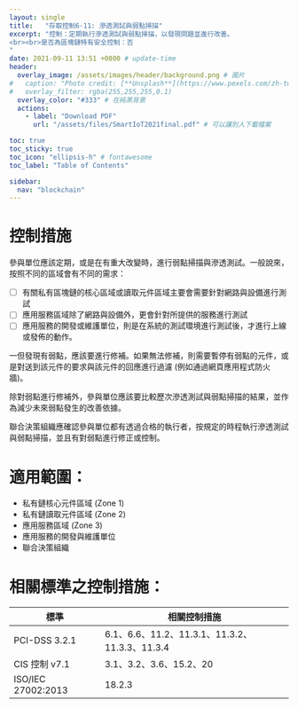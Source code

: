 ```yaml
---
layout: single
title:   "存取控制6-11: 滲透測試與弱點掃描"
excerpt: "控制：定期執行滲透測試與弱點掃描，以發現問題並進行改善。
<br><br>是否為區塊鏈特有安全控制：否
" 
date: 2021-09-11 13:51 +0800 # update-time
header:
  overlay_image: /assets/images/header/background.png # 圖片
#   caption: "Photo credit: [**Unsplash**](https://www.pexels.com/zh-tw/search/earth/)" # 可以表示圖片來源
#   overlay_filter: rgba(255,255,255,0.1)
  overlay_color: "#333" # 在純黑背景
  actions:
    - label: "Download PDF"
      url: "/assets/files/SmartIoT2021final.pdf" # 可以讓別人下載檔案

toc: true
toc_sticky: true
toc_icon: "ellipsis-h" # fontawesome
toc_label: "Table of Contents"

sidebar:
  nav: "blockchain"
---
```



# 控制措施
參與單位應該定期，或是在有重大改變時，進行弱點掃描與滲透測試。一般說來，按照不同的區域會有不同的需求：

- [ ] 有關私有區塊鏈的核心區域或讀取元件區域主要會需要針對網路與設備進行測試
- [ ] 應用服務區域除了網路與設備外，更會針對所提供的服務進行測試
- [ ] 應用服務的開發或維護單位，則是在系統的測試環境進行測試後，才進行上線或發佈的動作。

一但發現有弱點，應該要進行修補。如果無法修補，則需要暫停有弱點的元件，或是對送到該元件的要求與該元件的回應進行過濾 (例如通過網頁應用程式防火牆)。

除對弱點進行修補外，參與單位應該要比較歷次滲透測試與弱點掃描的結果，並作為減少未來弱點發生的改善依據。

聯合決策組織應確認參與單位都有透過合格的執行者，按規定的時程執行滲透測試與弱點掃描，並且有對弱點進行修正或控制。


# 適用範圍：
- 私有鏈核心元件區域 (Zone 1)
- 私有鏈讀取元件區域 (Zone 2)
- 應用服務區域 (Zone 3)
- 應用服務的開發與維護單位
- 聯合決策組織



# 相關標準之控制措施：

| 標準               | 相關控制措施                                   |
| ------------------ | ---------------------------------------------- |
| PCI-DSS 3.2.1      | 6.1、6.6、11.2、11.3.1、11.3.2、11.3.3、11.3.4 |
| CIS 控制 v7.1      | 3.1、3.2、3.6、15.2、20                        |
| ISO/IEC 27002:2013 | 18.2.3                                         |




